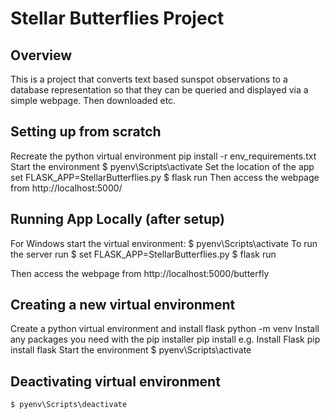 # Stellar Butterflies Project
## Overview

This is a project that converts text based sunspot observations to a database representation so that they can be queried and displayed via a simple webpage. Then downloaded etc.

## Setting up from scratch

Recreate the python virtual environment
    pip install -r env_requirements.txt
Start the environment
    $ pyenv\Scripts\activate
Set the location of the app
    set FLASK_APP=StellarButterflies.py
    $ flask run
Then access the webpage from 
http://localhost:5000/

## Running App Locally (after setup)

For Windows start the virtual environment:
    $ pyenv\Scripts\activate
To run the server run
    $ set FLASK_APP=StellarButterflies.py
    $ flask run
    
Then access the webpage from 
    http://localhost:5000/butterfly

## Creating a new virtual environment

Create a python virtual environment and install flask
    python -m venv <env name>
Install any packages you need with the pip installer
    pip install <package>
e.g. Install Flask
    pip install flask
Start the environment
    $ pyenv\Scripts\activate

## Deactivating virtual environment
    $ pyenv\Scripts\deactivate